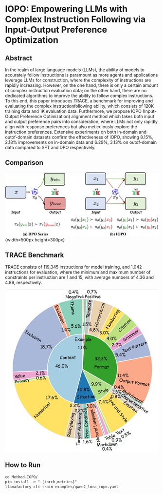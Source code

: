 # IOPO: Empowering LLMs with Complex Instruction Following via Input-Output Preference Optimization
 
## Abstract
In the realm of large language models (LLMs), the ability of models to accurately follow instructions is paramount as more agents and applications leverage LLMs for construction, where the complexity of instructions are rapidly increasing. However, on the one hand, there is only a certain amount of complex instruction evaluation data; on the other hand, there are no dedicated algorithms to improve the ability to follow complex instructions. To this end, this paper introduces TRACE, a benchmark for improving and evaluating the complex instructionfollowing ability, which consists of 120K training data and 1K evaluation data. Furthermore, we propose IOPO (Input-Output Preference Optimization) alignment method which takes both input and output preference pairs into consideration, where LLMs not only rapidly align with response preferences but also meticulously explore the instruction preferences. Extensive experiments on both in-domain and outof-domain datasets confirm the effectiveness of IOPO, showing 8.15%, 2.18% improvements on in-domain data and 6.29%, 3.13% on outof-domain data compared to SFT and DPO respectively.

## Comparison

![Method](figs/intro.png){width=500px height=300px}

## TRACE Benchmark
TRACE consists of 119,345 instructions for model training, and 1,042 instructions for evaluation, where the minimum and maximum number of constraints per instruction are 1 and 15, with average numbers of 4.36 and 4.89, respectively.

![Benchmark](figs/trace_test_constraint_type.png)

## How to Run
```
cd Method-IOPO/
pip install -e ".[torch,metrics]"
llamafactory-cli train examples/qwen2_lora_iopo.yaml
```

